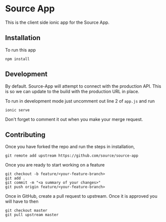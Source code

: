 # Source App
This is the client side ionic app for the Source App.


## Installation
To run this app
```
npm install
```

## Development
By default. Source-App will attempt to connect with the production API. This is so we can update to the build with the production URL in place.

To run in development mode just uncomment out line 2 of `app.js` and run

```
ionic serve
```
Don't forget to comment it out when you make your merge request.



## Contributing
Once you have forked the repo and run the steps in installation,

```
git remote add upstream https://github.com/source/source-app
```

Once you are ready to start working on a feature
```
git checkout -b feature/<your-feature-branch>
git add .
git commit -m "<a summary of your changes>"
git push origin feature/<your-feature-branch>
```
Once in GitHub, create a pull request to upstream. Once it is approved you will have to then
```
git checkout master
git pull upstream master
```
